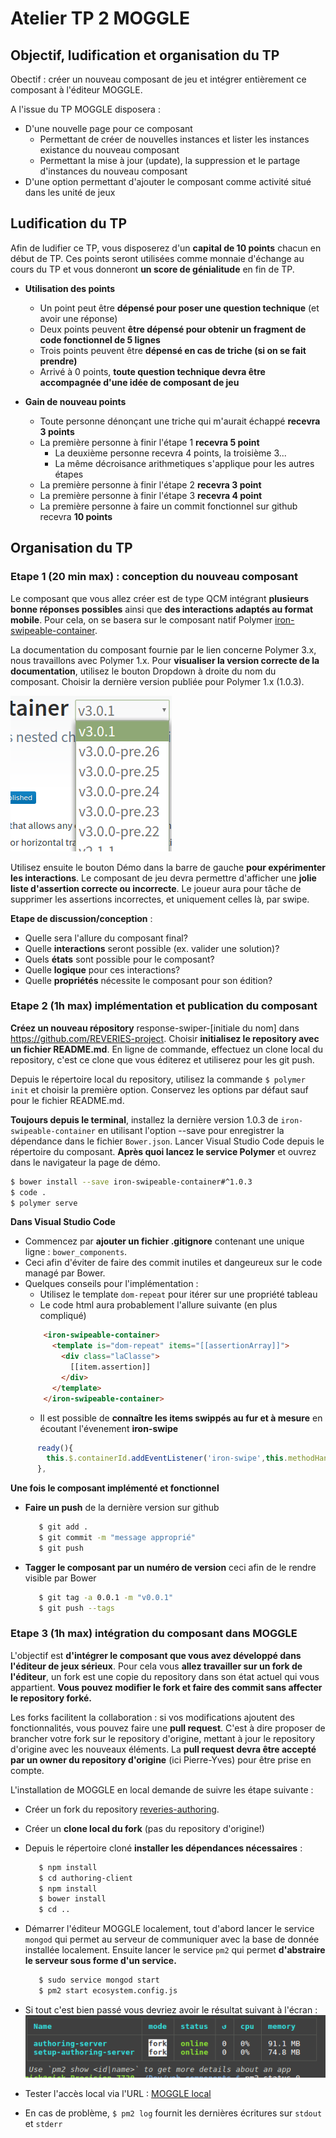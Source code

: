 # Atelier TP 2 MOGGLE
## Objectif, ludification et organisation du TP
Obectif : créer un nouveau composant de jeu et intégrer entièrement ce composant à l'éditeur MOGGLE. 

A l'issue du TP MOGGLE disposera : 
* D'une nouvelle page pour ce composant
  * Permettant de créer de nouvelles instances et lister les instances existance du nouveau composant
  * Permettant la mise à jour (update), la suppression et le partage d'instances du nouveau composant
* D'une option permettant d'ajouter le composant comme activité situé dans les unité de jeux

## Ludification du TP
Afin de ludifier ce TP, vous disposerez d'un **capital de 10 points** chacun en début de TP. Ces points seront utilisées comme monnaie d'échange au cours du TP et vous donneront **un score de génialitude** en fin de TP. 

* **Utilisation des points**
  * Un point peut être **dépensé pour poser une question technique** (et avoir une réponse)
  * Deux points peuvent **être dépensé pour obtenir un fragment de code fonctionnel de 5 lignes**
  * Trois points peuvent être **dépensé en cas de triche (si on se fait prendre)**
  * Arrivé à 0 points, **toute question technique devra être accompagnée d'une idée de composant de jeu**

* **Gain de nouveau points**
  * Toute personne dénonçant une triche qui m'aurait échappé **recevra 3 points**
  * La première personne à finir l'étape 1 **recevra 5 point**
    * La deuxième personne recevra 4 points, la troisième 3...
    * La même décroisance arithmetiques s'applique pour les autres étapes
  * La première personne à finir l'étape 2 **recevra 3 point**
  * La première personne à finir l'étape 3 **recevra 4 point**
  * La première personne à faire un commit fonctionnel sur github recevra **10 points**
  
## Organisation du TP

### Etape 1 (20 min max) : conception du nouveau composant 

Le composant que vous allez créer est de type QCM intégrant **plusieurs bonne réponses possibles** ainsi que **des interactions adaptés au format mobile**. Pour cela, on se basera sur le composant natif Polymer [iron-swipeable-container](https://elements.polymer-project.org/elements/iron-swipeable-container). 

La documentation du composant fournie par le lien concerne Polymer 3.x, nous travaillons avec Polymer 1.x. Pour **visualiser la version correcte de la documentation**, utilisez le bouton Dropdown à droite du nom du composant. Choisir la dernière version publiée pour Polymer 1.x (1.0.3). 

![Choix de version](./images/version.png)

Utilisez ensuite le bouton Démo dans la barre de gauche **pour expérimenter les interactions**. Le composant de jeu devra permettre d'afficher une **jolie liste d'assertion correcte ou incorrecte**. Le joueur aura pour tâche de supprimer les assertions incorrectes, et uniquement celles là, par swipe. 

**Etape de discussion/conception** : 

* Quelle sera l'allure du composant final?
* Quelle **interactions** seront possible (ex. valider une solution)?
* Quels **états** sont possible pour le composant?
* Quelle **logique** pour ces interactions?
* Quelle **propriétés** nécessite le composant pour son édition? 

### Etape 2 (1h max) implémentation et publication du composant

**Créez un nouveau répository** response-swiper-[initiale du nom] dans https://github.com/REVERIES-project. Choisir **initialisez le repository avec un fichier README.md**. En ligne de commande, effectuez un clone local du repository, c'est ce clone que vous éditerez et utiliserez pour les git push.

Depuis le répertoire local du repository, utilisez la commande `$ polymer init` et choisir la première option. Conservez les options par défaut sauf pour le fichier README.md.

**Toujours depuis le terminal**, installez la dernière version 1.0.3 de `iron-swipeable-container` en utilisant l'option --save pour enregistrer la dépendance dans le fichier `Bower.json`. Lancer Visual Studio Code depuis le répertoire du composant.
**Après quoi lancez le service Polymer** et ouvrez dans le navigateur la page de démo.

```bash
$ bower install --save iron-swipeable-container#^1.0.3
$ code .
$ polymer serve
```
**Dans Visual Studio Code**
*  Commencez par **ajouter un fichier .gitignore** contenant une unique ligne : `bower_components`. 
  *  Ceci afin d'éviter de faire des commit inutiles et dangeureux sur le code managé par Bower.
* Quelques conseils pour l'implémentation :
  * Utilisez le template `dom-repeat` pour itérer sur une propriété tableau
  * Le code html aura probablement l'allure suivante (en plus compliqué)
  ```html
      <iron-swipeable-container>
        <template is="dom-repeat" items="[[assertionArray]]">
          <div class="laClasse">
            [[item.assertion]]
          </div>
        </template>
      </iron-swipeable-container>
  ```
  * Il est possible de **connaître les items swippés au fur et à mesure** en écoutant l'évenement **iron-swipe**
```javascript
      ready(){
        this.$.containerId.addEventListener('iron-swipe',this.methodHandlingSwipe.bind(this))
      },
```
**Une fois le composant implémenté et fonctionnel**

* **Faire un push** de la dernière version sur github
  ```bash
     $ git add .
     $ git commit -m "message approprié"
     $ git push
  ```
* **Tagger le composant par un numéro de version** ceci afin de le rendre visible par Bower
  ```bash
     $ git tag -a 0.0.1 -m "v0.0.1"
     $ git push --tags
  ```




### Etape 3 (1h max) intégration du composant dans MOGGLE

L'objectif est **d'intégrer le composant que vous avez développé dans l'éditeur de jeux sérieux**. Pour cela vous **allez travailler sur un fork de l'éditeur**, un fork est une copie du repository dans son état actuel qui vous appartient. **Vous pouvez modifier le fork et faire des commit sans affecter le repository forké.** 

Les forks facilitent la collaboration : si vos modifications ajoutent des fonctionnalités, vous pouvez faire une **pull request**. C'est à dire proposer de brancher votre fork sur le repository d'origine, mettant à jour le repository d'origine avec les nouveaux éléments. La **pull request devra être accepté par un owner du repository d'origine** (ici Pierre-Yves) pour être prise en compte.     

L'installation de MOGGLE en local demande de suivre les étape suivante :
* Créer un fork du repository [reveries-authoring](https://github.com/gick/reveries-authoring). 
* Créer un **clone local du fork** (pas du repository d'origine!)
* Depuis le répertoire cloné **installer les dépendances nécessaires** :
  ```bash
     $ npm install
     $ cd authoring-client
     $ npm install
     $ bower install
     $ cd ..
  ```
* Démarrer l'éditeur MOGGLE localement, tout d'abord lancer le service `mongod` qui permet au serveur de communiquer avec la base de donnée installée localement. Ensuite lancer le service `pm2` qui permet **d'abstraire le serveur sous forme d'un service.** 
  ```bash
     $ sudo service mongod start
     $ pm2 start ecosystem.config.js
  ```

* Si tout c'est bien passé vous devriez avoir le résultat suivant à l'écran :
![PM2](./images/pm2.png)
* Tester l'accès local via l'URL : [MOGGLE local](http:\\localhost:8000)
* En cas de problème, `$ pm2 log` fournit les dernières écritures sur `stdout` et `stderr`








